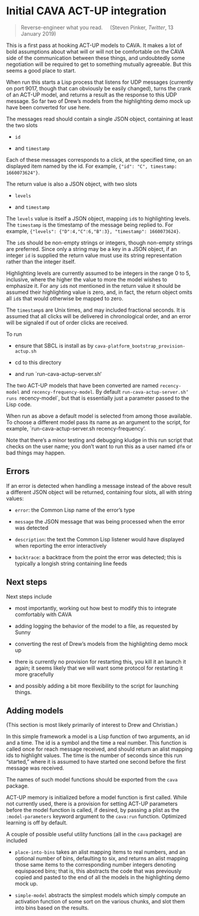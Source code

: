 # Initial CAVA ACT-UP integration

> Reverse-engineer what you read.     (Steven Pinker, *Twitter*, 13 January 2019)

This is a first pass at hooking ACT-UP models to CAVA. It makes a lot of bold assumptions about
what will or will not be comfortable on the CAVA side of the communication between these
things, and undoubtedly some negotiation will be required to get to something mutually
agreeable. But this seems a good place to start.

When run this starts a Lisp process that listens for UDP messages (currently on port 9017, though
that can obviously be easily changed), turns the crank of an ACT-UP model, and returns a result as
the response to this UDP message. So far two of Drew’s models from the highlighting demo mock up have
been converted for use here.

The messages read should contain a single JSON object, containing at least the two slots

* `id`

* and `timestamp`

Each of these messages corresponds to a click, at the specified time, on an displayed item
named by the id. For example, `{"id": "C", timestamp: 1660073624"}`.

The return value is also a JSON object, with two slots

* `levels`

* and `timestamp`

The `levels` value is itself a JSON object, mapping `id`s to highlighting levels.
The `timestamp` is the timestamp of the message being replied to.
For example, `{"levels": {"D":4,"C":6,"B":3}, "timestamp": 1660073624}`.

The `id`s should be non-empty strings or integers, though non-empty strings are preferred. Since
only a string may be a key in a JSON object, if an integer `id` is supplied the return value
must use its string representation rather than the integer itself.

Highlighting levels are currently assumed to be integers in the range 0 to 5, inclusive, where
the higher the value to more the model wishes to emphasize it. For any `id`s not mentioned in the
return value it should be assumed their highlighting value is zero, and, in fact, the return
object omits all `id`s that would otherwise be mapped to zero.

The `timestamp`s are Unix times, and may included fractional seconds. It is assumed
that all clicks will be delivered in chronological order, and an error will be signaled
if out of order clicks are received.

To run

* ensure that SBCL is install as by `cava-platform_bootstrap_provision-actup.sh`

* cd to this directory

* and run `run-cava-actup-server.sh‘

The two ACT-UP models that have been converted are named `recency-model` and `recency-frequency-model`.
By default `run-cava-actup-server.sh‘ runs `recency-model`, but that is essentially just a parameter
passed to the Lisp code.

When run as above a default model is selected from among those available. To choose a different
model pass its name as an argument to the script, for example, `run-cava-actup-server.sh recency-frequency‘.

Note that there’s a minor testing and debugging kludge in this run script that checks on the user name;
you don’t want to run this as a user named `dfm` or bad things may happen.



## Errors ##

If an error is detected when handling a message instead of the above result a different
JSON object will be returned, containing four slots, all with string values:

* `error`: the Common Lisp name of the error’s type

* `message` the JSON message that was being processed when the error was detected

* `description`: the text the Common Lisp listener would have displayed when reporting the error interactively

* `backtrace`: a backtrace from the point the error was detected; this is typically a longish string containing line feeds



## Next steps ##

Next steps include

* most importantly, working out how best to modify this to integrate comfortably with CAVA

* adding logging the behavior of the model to a file, as requested by Sunny

* converting the rest of Drew’s models from the highlighting demo mock up

* there is currently no provision for restarting this, you kill it an launch it again; it
  seems likely that we will want some protocol for restarting it more gracefully

* and possibly adding a bit more flexibility to the script for launching things.



## Adding models ##

(This section is most likely primarily of interest to Drew and Christian.)

In this simple framework a model is a Lisp function of two arguments, an id and a time.
The id is a symbol and the time a real number. This function is called once for reach
message received, and should return an alist mapping ids to highlight values.
The time is the number of seconds since
this run “started,” where it is assumed to have started one second before the first
message was received.

The names of such model functions should be exported from the `cava` package.

ACT-UP memory is initialized before a model function is first called.
While not currently used, there is a provision for setting ACT-UP parameters before
the model function is called, if desired, by passing a plist as the `:model-parameters`
keyword argument to the `cava:run` function. Optimized learning is off by default.

A couple of possible useful utility functions (all in the `cava` package) are included

* `place-into-bins` takes an alist mapping items to real numbers, and an optional number of bins, defaulting to six,
   and returns an alist mapping those same items to the corresponding number integers denoting equispaced bins;
   that is, this abstracts the code that was previously copied and pasted to the end of all the models in the
   highlighting demo mock up.

* `simple-model` abstracts the simplest models which simply compute an activation function of some sort
  on the various chunks, and slot them into bins based on the results.
